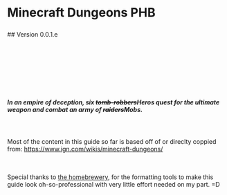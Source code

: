 <style>
  .phb#p1{ text-align:center; }
  .phb#p1:after{ display:none; }
</style>

<div style='margin-top:450px;'></div>

# Minecraft Dungeons PHB

<div style='margin-top:25px'></div>
<div class='wide'>
## Version 0.0.1.e
  
<div style='margin-top:140px'></div>


##### In an empire of deception, six <s>tomb-robbers</s>Heros quest for the ultimate weapon and combat an army of <s>raiders</s>Mobs.

<br><br>
Most of the content in this guide so far is based off of or direclty coppied from: https://www.ign.com/wikis/minecraft-dungeons/

<br><br>
Special thanks to <a href="https://homebrewery.naturalcrit.com">the homebrewery</a>, for the formatting tools to make this guide look oh-so-professional with very little effort needed on my part.  =D
</div>